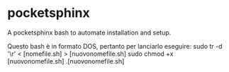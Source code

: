 # pocketsphinx
A pocketsphinx bash  to automate installation and setup.

Questo bash è in formato DOS, pertanto per lanciarlo eseguire: 
sudo tr -d '\r' < [nomefile.sh] > [nuovonomefile.sh]
sudo chmod +x [nuovonomefile.sh]
.[nuovonomefile.sh]
